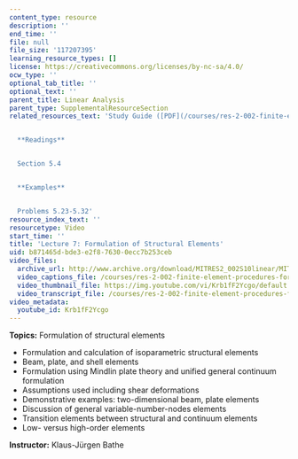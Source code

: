 ```yaml
---
content_type: resource
description: ''
end_time: ''
file: null
file_size: '117207395'
learning_resource_types: []
license: https://creativecommons.org/licenses/by-nc-sa/4.0/
ocw_type: ''
optional_tab_title: ''
optional_text: ''
parent_title: Linear Analysis
parent_type: SupplementalResourceSection
related_resources_text: 'Study Guide ([PDF](/courses/res-2-002-finite-element-procedures-for-solids-and-structures-spring-2010/resources/mitres2_002s10_lec07))


  **Readings**


  Section 5.4


  **Examples**


  Problems 5.23-5.32'
resource_index_text: ''
resourcetype: Video
start_time: ''
title: 'Lecture 7: Formulation of Structural Elements'
uid: b871465d-bde3-e2f8-7630-0ecc7b253ceb
video_files:
  archive_url: http://www.archive.org/download/MITRES2_002S10linear/MITRES2_002S10linear_lec07_300k.mp4
  video_captions_file: /courses/res-2-002-finite-element-procedures-for-solids-and-structures-spring-2010/51c84688a30e585d9839be29d835c22e_Krb1fF2Ycgo.vtt
  video_thumbnail_file: https://img.youtube.com/vi/Krb1fF2Ycgo/default.jpg
  video_transcript_file: /courses/res-2-002-finite-element-procedures-for-solids-and-structures-spring-2010/89404d8732b3cfdae83b1dd0c9efc428_Krb1fF2Ycgo.pdf
video_metadata:
  youtube_id: Krb1fF2Ycgo
---
```


**Topics:** Formulation of structural elements

*   Formulation and calculation of isoparametric structural elements
*   Beam, plate, and shell elements
*   Formulation using Mindlin plate theory and unified general continuum formulation
*   Assumptions used including shear deformations
*   Demonstrative examples: two-dimensional beam, plate elements
*   Discussion of general variable-number-nodes elements
*   Transition elements between structural and continuum elements
*   Low- versus high-order elements

**Instructor:** Klaus-Jürgen Bathe

